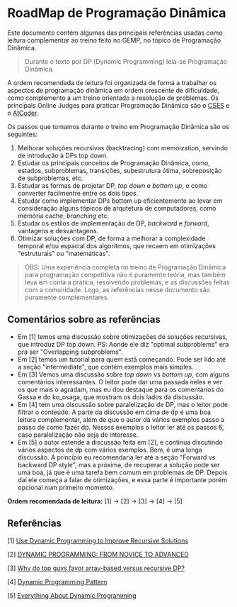 # RoadMap de Programação Dinâmica
Este documento contém algumas das principais referências usadas como leitura complementar ao treino feito no GEMP, no tópico de Programação Dinâmica.

> Durante o texto por DP (Dynamic Programming) leia-se Programação Dinâmica.

A ordem recomendada de leitura foi organizada de forma a trabalhar os aspectos de programação dinâmica em ordem crescente de dificuldade, como complemento a um treino orientado a resolução de problemas. Os principais Online Judges para praticar Programação Dinâmica são o [CSES](https://cses.fi/problemset/list/) e o [AtCoder](https://atcoder.jp/contests/dp/tasks).

Os passos que tomamos durante o treino em Programação Dinâmica são os seguintes:

1. Melhorar soluções recursivas (backtracing) com memoization, servindo de introdução à DPs top down.
2. Estudar os principais conceitos de Programação Dinâmica, como, estados, subproblemas, transições, subestrutura ótima, sobreposição de subproblemas, etc.
3. Estudar as formas de projetar DP, *top down* e *bottom up*, e como converter facilmentre entre os dois tipos.
4. Estudar como implementar DPs bottom up eficientemente ao levar em consideração alguns tópicos de arqutetura de computadores, como memória cache, *branching* etc.
5. Estudar os estilos de implementação de DP, *backward* e *forward*, vantagens e desvantagens. 
6. Otimizar soluções com DP, de forma a melhorar a complexidade temporal e/ou espacial dos algoritmos, que recaem em otimizações "estruturais" ou "matemáticas".

> OBS: Uma experiência completa no treino de Programação Dinâmica para programação competitiva não é puramente teória, mas também leva em conta a prática, resolvendo problemas, e as discussões feitas com a comunidade. Logo, as referências nesse documento são puramente complementares.


## Comentários sobre as referências
- Em [1] temos uma discussão sobre otimizações de soluções recursivas, que introduz DP top down. PS: Aonde ele diz "optimal subproblems" era pra ser "Overlapping subproblems".
- Em [2] temos um tutorial para quem está começando. Pode ser lido até a seção "intermediate", que contém exemplos mais simples.
- Em [3] Vemos uma discussão sobre *top down* vs *bottom up*, com alguns comentários interessantes. O leitor pode dar uma passada neles e ver os que mais o agradam, mas eu dou destaque para os comentários do Gassa e do ko_osaga, que mostram os dois lados da discussão.
- Em [4] tem uma discussão sobre paralelização de DP, mas o leitor pode filtrar o conteúdo. A parte da discussão em cima de dp é uma boa leitura complementar, além de que o autor dá vários exemplos passo a passo de como fazer dp. Nesses exemplos o leitor ler até os passos 6, caso paralelização não seja de interesse.
- Em [5] o autor estende a discussão feita em [2], e continua discutindo vários aspectos de dp com vários exemplos. Bem, é uma longa discussão. A princípio eu recomendaria ler até a seção "Forward vs backward DP style", mas a próxima, de recuperar a solução pode ser uma boa, já que é uma tarefa bem comum em problemas de DP. Depois daí ele começa a falar de otimizações, e essa parte é importante porém opcional num primeiro momento.

**Ordem recomendada de leitura:** [1] -> [2] -> [3] -> [4] -> [5]

## Referências

[1] [Use Dynamic Programming to Improve Recursive Solutions](https://medium.com/@verdi/use-dynamic-programming-to-improve-recursive-solutions-493358b9c35)

[2] [DYNAMIC PROGRAMMING: FROM NOVICE TO ADVANCED](https://www.topcoder.com/thrive/articles/Dynamic%20Programming:%20From%20Novice%20to%20Advanced)

[3] [Why do top guys favor array-based versus recursive DP?](https://codeforces.com/blog/entry/44356)

[4] [Dynamic Programming Pattern](https://patterns.eecs.berkeley.edu/?page_id=416)

[5] [Everything About Dynamic Programming](https://codeforces.com/blog/entry/43256)